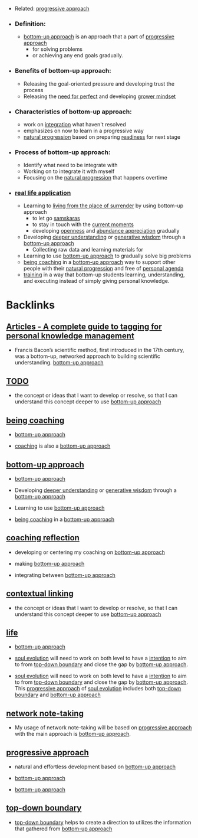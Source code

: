 - Related: [progressive approach](<progressive approach.md>)
- ### Definition:
    - [bottom-up approach](<bottom-up approach.md>) is an approach that a part of [progressive approach](<progressive approach.md>)
        - for solving problems
        - or achieving any end goals gradually. 
- ### Benefits of bottom-up approach:
    - Releasing the goal-oriented pressure and developing trust the process
    - Releasing the [need for perfect](<need for perfect.md>) and developing [grower mindset](<grower mindset.md>)
- ### Characteristics of bottom-up approach:
    - work on [integration](<integration.md>) what haven't resolved
    - emphasizes on now to learn in a progressive way
    - [natural progression](<natural progression.md>) based on preparing [readiness](<readiness.md>) for next stage
- ### Process of bottom-up approach:
    - Identify what need to be integrate with
    - Working on to integrate it with myself
    - Focusing on the [natural progression](<natural progression.md>) that happens overtime
- ### [real life application](<real life application.md>)
    - Learning to [living from the place of surrender](<living from the place of surrender.md>) by using bottom-up approach
        - to let go [samskaras](<samskaras.md>)
        - to stay in touch with the [current moments](<current moments.md>)
        - developing [openness](<openness.md>) and [abundance appreciation](<abundance appreciation.md>) gradually
    - Developing [deeper understanding](<deeper understanding.md>) or [generative wisdom](<generative wisdom.md>) through a [bottom-up approach](<bottom-up approach.md>)
        - Collecting raw data and learning materials for
    - Learning to use [bottom-up approach](<bottom-up approach.md>) to gradually solve big problems
    - [being coaching](<being coaching.md>) in a [bottom-up approach](<bottom-up approach.md>) way to support other people with their [natural progression](<natural progression.md>) and free of [personal agenda](<personal agenda.md>)
    - [training](<training.md>) in a way that bottom-up students learning, understanding, and executing instead of simply giving personal knowledge.

# Backlinks
## [Articles - A complete guide to tagging for personal knowledge management](<Articles - A complete guide to tagging for personal knowledge management.md>)
- Francis Bacon’s scientific method, first introduced in the 17th century, was a bottom-up, networked approach to building scientific understanding. [bottom-up approach](<bottom-up approach.md>)

## [TODO](<TODO.md>)
- the concept or ideas that I want to develop or resolve, so that I can understand this concept deeper to use [bottom-up approach](<bottom-up approach.md>)

## [being coaching](<being coaching.md>)
- [bottom-up approach](<bottom-up approach.md>)

- [coaching](<coaching.md>) is also a [bottom-up approach](<bottom-up approach.md>)

## [bottom-up approach](<bottom-up approach.md>)
- [bottom-up approach](<bottom-up approach.md>)

- Developing [deeper understanding](<deeper understanding.md>) or [generative wisdom](<generative wisdom.md>) through a [bottom-up approach](<bottom-up approach.md>)

- Learning to use [bottom-up approach](<bottom-up approach.md>)

- [being coaching](<being coaching.md>) in a [bottom-up approach](<bottom-up approach.md>)

## [coaching reflection](<coaching reflection.md>)
- developing or centering my coaching on [bottom-up approach](<bottom-up approach.md>)

- making [bottom-up approach](<bottom-up approach.md>)

- integrating between [bottom-up approach](<bottom-up approach.md>)

## [contextual linking](<contextual linking.md>)
- the concept or ideas that I want to develop or resolve, so that I can understand this concept deeper to use [bottom-up approach](<bottom-up approach.md>)

## [life](<life.md>)
- [bottom-up approach](<bottom-up approach.md>)

- [soul evolution](<soul evolution.md>) will need to work on both level to have a [intention](<intention.md>) to aim to from [top-down boundary](<top-down boundary.md>) and close the gap by [bottom-up approach](<bottom-up approach.md>).

- [soul evolution](<soul evolution.md>) will need to work on both level to have a [intention](<intention.md>) to aim to from [top-down boundary](<top-down boundary.md>) and close the gap by [bottom-up approach](<bottom-up approach.md>). This [progressive approach](<progressive approach.md>) of [soul evolution](<soul evolution.md>) includes both [top-down boundary](<top-down boundary.md>) and [bottom-up approach](<bottom-up approach.md>)

## [network note-taking](<network note-taking.md>)
- My usage of network note-taking will be based on [progressive approach](<progressive approach.md>) with the main approach is [bottom-up approach](<bottom-up approach.md>).

## [progressive approach](<progressive approach.md>)
- natural and effortless development based on [bottom-up approach](<bottom-up approach.md>)

-  [bottom-up approach](<bottom-up approach.md>)

- [bottom-up approach](<bottom-up approach.md>)

## [top-down boundary](<top-down boundary.md>)
- [top-down boundary](<top-down boundary.md>) helps to create a direction to utilizes the information that gathered from [bottom-up approach](<bottom-up approach.md>)


